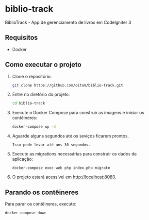 # biblio-track

BiblioTrack - App de gerenciamento de livros em CodeIgniter 3

## Requisitos

- Docker

## Como executar o projeto

1. Clone o repositório:

    ```bash
    git clone https://github.com/oitom/biblio-track.git
    ```

2. Entre no diretório do projeto:

    ```bash
    cd biblio-track
    ```

3. Execute o Docker Compose para construir as imagens e iniciar os contêineres:

    ```bash
    docker-compose up -d
    ```
4. Aguarde alguns segundos até os seviços ficarem prontos.
    ```
    Isso pode levar até uns 30 segundos.
    ```

5. Execute as migrations necessárias para construir os dados da aplicação:

    ```
    docker-compose exec web php index.php migrate
    ```

6. O projeto estará acessível em [http://localhost:8080](http://localhost:8080).

## Parando os contêineres

Para parar os contêineres, execute:

```bash
docker-compose down
```
